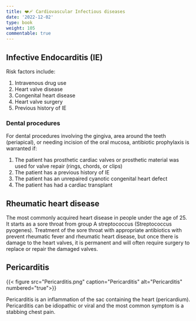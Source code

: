 ```yaml
---
title: ❤️‍🩹 Cardiovascular Infectious diseases
date: '2022-12-02'
type: book
weight: 105
commentable: true
---
```



## Infective Endocarditis (IE)

Risk factors include:
1. Intravenous drug use
2. Heart valve disease
3. Congenital heart disease
4. Heart valve surgery
5. Previous history of IE

###  Dental procedures
For dental procedures involving the gingiva, area around the teeth (periapical), or needing incision of the oral mucosa, antibiotic prophylaxis is warranted if:
1. The patient has prosthetic cardiac valves or prosthetic material was used for valve repair (rings, chords, or clips)
2. The patient has a previous history of IE
3. The patient has an unrepaired cyanotic congenital heart defect
4. The patient has had a cardiac transplant


## Rheumatic heart disease

The most commonly acquired heart disease in people under the age of 25.  It starts as a sore throat from group A streptococcus (Streptococcus pyogenes).  Treatment of the sore throat with appropriate antibiotics with prevent rheumatic fever and rheumatic heart disease, but once there is damage to the heart valves, it is permanent and will often require surgery to replace or repair the damaged valves.

## Pericarditis

{{< figure src="Pericarditis.png"  caption="Pericarditis" alt="Pericarditis" numbered="true">}}

Pericarditis is an inflammation of the sac containing the heart (pericardium).  Pericarditis can be idiopathic or viral and the most common symptom is a stabbing chest pain.